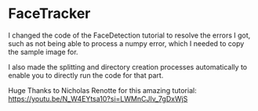 # FaceTracker

I changed the code of the FaceDetection tutorial to resolve the errors I got, such as not being able to process a numpy error, which I needed to copy the sample image for.

I also made the splitting and directory creation processes automatically to enable you to directly run the code for that part.

Huge Thanks to Nicholas Renotte for this amazing tutorial: https://youtu.be/N_W4EYtsa10?si=LWMnCJIv_7gDxWjS
